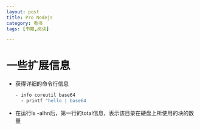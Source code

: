 ```yaml
---
layout: post
title: Pro Nodejs
category: 看书
tags: [书籍,阅读]

---
```


# 一些扩展信息

- 获得详细的命令行信息
  ```bash
  - info coreutil base64
    - printf "hello | base64
  ```
- 在运行ls -alhn后，第一行的total信息，表示该目录在硬盘上所使用的块的数量
